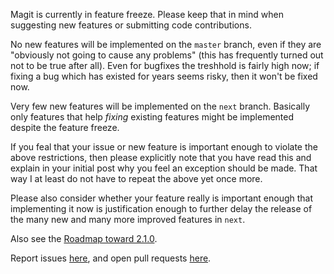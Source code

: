 Magit is currently in feature freeze.  Please keep that in mind
when suggesting new features or submitting code contributions.

No new features will be implemented on the `master` branch, even
if they are "obviously not going to cause any problems" (this has
frequently turned out not to be true after all).  Even for bugfixes
the treshhold is fairly high now; if fixing a bug which has existed
for years seems risky, then it won't be fixed now.

Very few new features will be implemented on the `next` branch.
Basically only features that help *fixing* existing features might
be implemented despite the feature freeze.

If you feal that your issue or new feature is important enough to
violate the above restrictions, then please explicitly note that you
have read this and explain in your initial post why you feel an
exception should be made.  That way I at least do not have to repeat
the above yet once more.

Please also consider whether your feature really is important enough
that implementing it now is justification enough to further delay the
release of the many new and many more improved features in `next`.

Also see the [Roadmap toward 2.1.0](https://github.com/magit/magit/issues/1645).

Report issues [here](https://github.com/magit/magit/issues),
and open pull requests [here](https://github.com/magit/magit/pulls).

